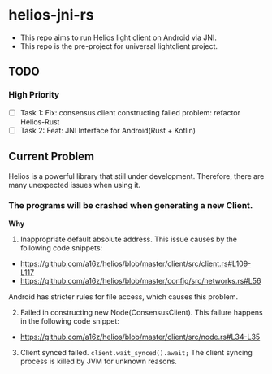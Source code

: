 # helios-jni-rs

- This repo aims to run Helios light client on Android via JNI.
- This repo is the pre-project for universal lightclient project.

## TODO

### High Priority
- [ ] Task 1: Fix: consensus client constructing failed problem: refactor Helios-Rust
- [ ] Task 2: Feat: JNI Interface for Android(Rust + Kotlin)

## Current Problem
Helios is a powerful library that still under development. Therefore, there are many unexpected issues when using it.

### The programs will be crashed when generating a new Client.

**Why**
1. Inappropriate default absolute address. This issue causes by the following code snippets: 
- https://github.com/a16z/helios/blob/master/client/src/client.rs#L109-L117
- https://github.com/a16z/helios/blob/master/config/src/networks.rs#L56

Android has stricter rules for file access, which causes this problem.

2. Failed in constructing new Node(ConsensusClient). This failure happens in the following code snippet:
- https://github.com/a16z/helios/blob/master/client/src/node.rs#L34-L35

3. Client synced failed. `client.wait_synced().await;`
The client syncing process is killed by JVM for unknown reasons.